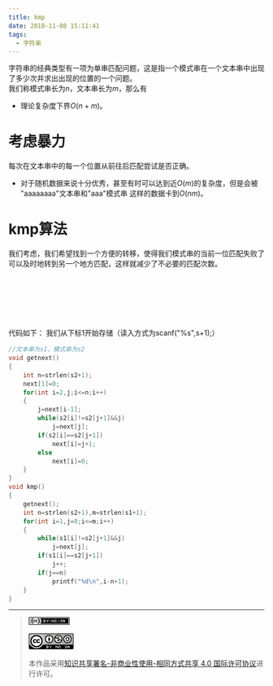 ```yaml
---
title: kmp
date: 2018-11-08 15:11:41	
tags: 
  - 字符串
---
```


字符串的经典类型有一项为单串匹配问题，这是指一个模式串在一个文本串中出现了多少次并求出出现的位置的一个问题。  
我们称模式串长为$n$，文本串长为$m$，那么有
- 理论复杂度下界$O(n+m)$。

# 考虑暴力
每次在文本串中的每一个位置从前往后匹配尝试是否正确。
- 对于随机数据来说十分优秀，甚至有时可以达到近$O(m)$的复杂度，但是会被 "aaaaaaaa"文本串和"aaa"模式串 这样的数据卡到$O(nm)$。

# kmp算法
我们考虑，我们希望找到一个方便的转移，使得我们模式串的当前一位匹配失败了可以及时地转到另一个地方匹配，这样就减少了不必要的匹配次数。  
![]()  
![]()  
![]()  
![]()  
![]()  
![]()  

代码如下：
我们从下标1开始存储（读入方式为scanf("%s",s+1);）
```cpp
//文本串为s1，模式串为s2
void getnext()
{
	int n=strlen(s2+1);
	next[1]=0;
	for(int i=2,j;i<=n;i++)
	{
		j=next[i-1];
		while(s2[i]!=s2[j+1]&&j)
			j=next[j];
		if(s2[i]==s2[j+1])
			next[i]=j+1;
		else
			next[i]=0;
	}
}
void kmp()
{
	getnext();
	int n=strlen(s2+1),m=strlen(s1+1);
	for(int i=1,j=0;i<=m;i++)
	{
		while(s1[i]!=s2[j+1]&&j)
			j=next[j];
		if(s1[i]==s2[j+1])
			j++;
		if(j==n)
			printf("%d\n",i-n+1);
	}
}
```



------------

> [![知识共享许可协议](/pic/license/BY-NC-SA_80x15.png)](https://creativecommons.org/licenses/by-nc-sa/4.0/deed.zh)
> 
> [![知识共享许可协议](/pic/license/BY-NC-SA_88x31.png)](https://creativecommons.org/licenses/by-nc-sa/4.0/deed.zh)
> 
> 本作品采用[知识共享署名-非商业性使用-相同方式共享 4.0 国际许可协议](https://creativecommons.org/licenses/by-nc-sa/4.0/deed.zh)进行许可。
